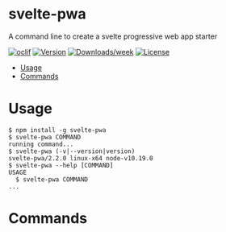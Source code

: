 svelte-pwa
==========

A command line to create a svelte progressive web app starter

[![oclif](https://img.shields.io/badge/cli-oclif-brightgreen.svg)](https://oclif.io)
[![Version](https://img.shields.io/npm/v/svelte-pwa.svg)](https://npmjs.org/package/svelte-pwa)
[![Downloads/week](https://img.shields.io/npm/dw/svelte-pwa.svg)](https://npmjs.org/package/svelte-pwa)
[![License](https://img.shields.io/npm/l/svelte-pwa.svg)](https://github.com/https://github.com/jenaro94/svelte-pwa-cli/https://github.com/jenaro94/svelte-pwa-cli/blob/master/package.json)

<!-- toc -->
* [Usage](#usage)
* [Commands](#commands)
<!-- tocstop -->
# Usage
<!-- usage -->
```sh-session
$ npm install -g svelte-pwa
$ svelte-pwa COMMAND
running command...
$ svelte-pwa (-v|--version|version)
svelte-pwa/2.2.0 linux-x64 node-v10.19.0
$ svelte-pwa --help [COMMAND]
USAGE
  $ svelte-pwa COMMAND
...
```
<!-- usagestop -->
# Commands
<!-- commands -->

<!-- commandsstop -->
